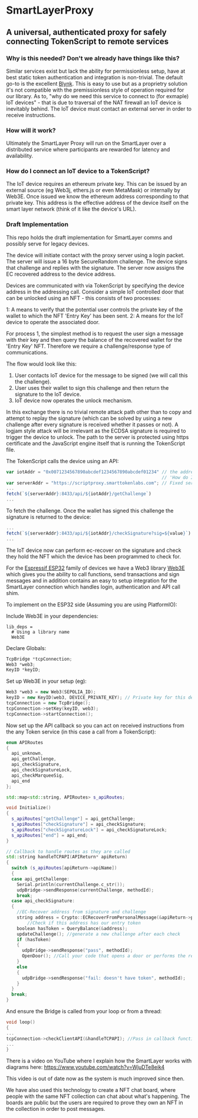 # SmartLayerProxy
## A universal, authenticated proxy for safely connecting TokenScript to remote services

### Why is this needed? Don't we already have things like this?
Similar services exist but lack the ability for permissionless setup, have at best static token authentication and integration is non-trivial. The default go-to is the excellent [Blynk](https://github.com/blynkkk). This is easy to use but as a proprietry solution it's not compatible with the premissionless style of operation required for our library.
As to, "why do we need this service to connect to (for exmaple) IoT devices" - that is due to traversal of the NAT firewall an IoT device is inevitably behind. The IoT device must contact an external server in order to receive instructions.

### How will it work?
Ultimately the SmartLayer Proxy will run on the SmartLayer over a distributed service where participants are rewarded for latency and availability.

### How do I connect an IoT device to a TokenScript?
The IoT device requires an ethereum private key. This can be issued by an external source (eg Web3j, ethers.js or even MetaMask) or internally by Web3E. Once issued we know the ethereum address corresponding to that private key. This address is the effective address of the device itself on the smart layer network (think of it like the device's URL).

### Draft Implementation
This repo holds the draft implementation for SmartLayer comms and possibly serve for legacy devices.

The device will initiate contact with the proxy server using a login packet. The server will issue a 16 byte SecureRandom challenge. The device signs that challenge and replies with the signature. The server now assigns the EC recovered address to the device address.

Devices are communicated with via TokenScript by specifying the device address in the addressing call. Consider a simple IoT controlled door that can be unlocked using an NFT - this consists of two processes:

1: A means to verify that the potential user controls the private key of the wallet to which the NFT 'Entry Key' has been sent.
2: A means for the IoT device to operate the associated door.

For process 1, the simplest method is to request the user sign a message with their key and then query the balance of the recovered wallet for the 'Entry Key' NFT. Therefore we require a challenge/response type of communications.

The flow would look like this:

1. User contacts IoT device for the message to be signed (we will call this the challenge).
2. User uses their wallet to sign this challenge and then return the signature to the IoT device.
3. IoT device now operates the unlock mechanism.

In this exchange there is no trivial remote attack path other than to copy and attempt to replay the signature (which can be solved by using a new challenge after every signature is received whether it passes or not). A logjam style attack will be irrelevant as the ECDSA signature is required to trigger the device to unlock. The path to the server is protected using https certificate and the JavaScript engine itself that is running the TokenScript file.


The TokenScript calls the device using an API:

``` JavaScript
var iotAddr = "0x0071234567890abcdef1234567890abcdef01234" // the address of your IoT device, from
                                                           // 'How do I connect an IoT device to a TokenScript?'
var serverAddr = "https://scriptproxy.smarttokenlabs.com"; // Fixed server endpoint
...
fetch(`${serverAddr}:8433/api/${iotAddr}/getChallenge`)
...
```

To fetch the challenge. Once the wallet has signed this challenge the signature is returned to the device:

``` JavaScript
...
fetch(`${serverAddr}:8433/api/${iotAddr}/checkSignature?sig=${value}`)
...
```

The IoT device now can perform ec-recover on the signature and check they hold the NFT which the device has been programmed to check for.

For the [Espressif ESP32](https://www.espressif.com/en/products/socs/esp32) family of devices we have a Web3 library [Web3E](https://github.com/AlphaWallet/Web3E) which gives you the ability to call functions, send transactions and sign messages and in addition contains an easy to setup integration for the SmartLayer connection which handles login, authentication and API call shim.

To implement on the ESP32 side (Assuming you are using PlatformIO):

Include Web3E in your dependencies:

```
lib_deps =
  # Using a library name
  Web3E
```

Declare Globals:

``` C++
TcpBridge *tcpConnection;
Web3 *web3;
KeyID *keyID;
```

Set up Web3E in your setup (eg):

``` C++
Web3 *web3 = new Web3(SEPOLIA_ID);
keyID = new KeyID(web3, DEVICE_PRIVATE_KEY); // Private key for this device if you are fixing it (easiest way).
tcpConnection = new TcpBridge();
tcpConnection->setKey(keyID, web3);
tcpConnection->startConnection();
```

Now set up the API callback so you can act on received instructions from the any Token service (in this case a call from a TokenScript):

``` C++
enum APIRoutes
{
  api_unknown,
  api_getChallenge,
  api_checkSignature,
  api_checkSignatureLock,
  api_checkMarqueeSig,
  api_end
};

std::map<std::string, APIRoutes> s_apiRoutes;

void Initialize()
{
  s_apiRoutes["getChallenge"] = api_getChallenge;
  s_apiRoutes["checkSignature"] = api_checkSignature;
  s_apiRoutes["checkSignatureLock"] = api_checkSignatureLock;
  s_apiRoutes["end"] = api_end;
}

// Callback to handle routes as they are called
std::string handleTCPAPI(APIReturn* apiReturn)
{
  switch (s_apiRoutes[apiReturn->apiName])
  {
  case api_getChallenge:
    Serial.println(currentChallenge.c_str());
    udpBridge->sendResponse(currentChallenge, methodId);
    break;
  case api_checkSignature:
  {
    //EC-Recover address from signature and challenge
    string address = Crypto::ECRecoverFromPersonalMessage(&apiReturn->params["sig"], &currentChallenge);  
		//Check if this address has our entry token
    boolean hasToken = QueryBalance(&address);
    updateChallenge(); //generate a new challenge after each check
    if (hasToken)
    {
      udpBridge->sendResponse("pass", methodId);
      OpenDoor(); //Call your code that opens a door or performs the required 'pass' action
    }
    else
    {
      udpBridge->sendResponse("fail: doesn't have token", methodId);
    }
  }
  break;
}
```

And ensure the Bridge is called from your loop or from a thread:

``` C++
void loop()
{
...
tcpConnection->checkClientAPI(&handleTCPAPI); //Pass in callback function so the TCP Bridge can call your API handler
...
}
```

There is a video on YouTube where I explain how the SmartLayer works with diagrams here: https://www.youtube.com/watch?v=WjuDTe8eik4

This video is out of date now as the system is much improved since then.

We have also used this technology to create a NFT chat board, where people with the same NFT collection can chat about what's happening. The boards are public but the users are required to prove they own an NFT in the collection in order to post messages.

